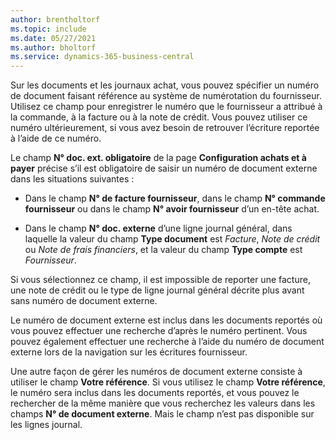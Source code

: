 ```yaml
---
author: brentholtorf
ms.topic: include
ms.date: 05/27/2021
ms.author: bholtorf
ms.service: dynamics-365-business-central
---
```


Sur les documents et les journaux achat, vous pouvez spécifier un numéro de document faisant référence au système de numérotation du fournisseur. Utilisez ce champ pour enregistrer le numéro que le fournisseur a attribué à la commande, à la facture ou à la note de crédit. Vous pouvez utiliser ce numéro ultérieurement, si vous avez besoin de retrouver l’écriture reportée à l’aide de ce numéro.

Le champ **N° doc. ext. obligatoire** de la page **Configuration achats et à payer** précise s’il est obligatoire de saisir un numéro de document externe dans les situations suivantes :

* Dans le champ **N° de facture fournisseur**, dans le champ **N° commande fournisseur** ou dans le champ **N° avoir fournisseur** d’un en-tête achat.

* Dans le champ **N° doc. externe** d’une ligne journal général, dans laquelle la valeur du champ **Type document** est *Facture*, *Note de crédit* ou *Note de frais financiers*, et la valeur du champ **Type compte** est *Fournisseur*.

Si vous sélectionnez ce champ, il est impossible de reporter une facture, une note de crédit ou le type de ligne journal général décrite plus avant sans numéro de document externe.

Le numéro de document externe est inclus dans les documents reportés où vous pouvez effectuer une recherche d’après le numéro pertinent. Vous pouvez également effectuer une recherche à l’aide du numéro de document externe lors de la navigation sur les écritures fournisseur.

Une autre façon de gérer les numéros de document externe consiste à utiliser le champ **Votre référence**. Si vous utilisez le champ **Votre référence**, le numéro sera inclus dans les documents reportés, et vous pouvez le rechercher de la même manière que vous recherchez les valeurs dans les champs **N° de document externe**. Mais le champ n’est pas disponible sur les lignes journal.
